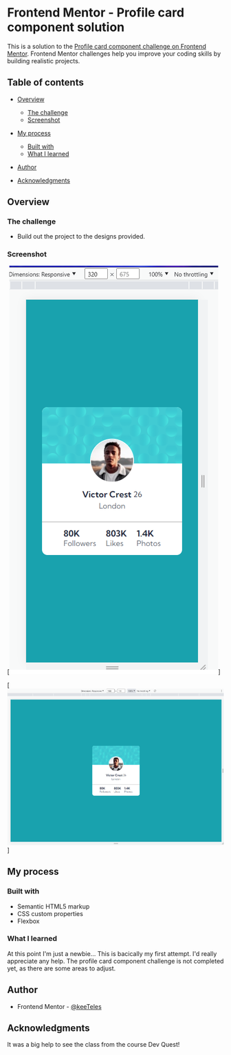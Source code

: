 # Frontend Mentor - Profile card component solution

This is a solution to the [Profile card component challenge on Frontend Mentor](https://www.frontendmentor.io/challenges/profile-card-component-cfArpWshJ). Frontend Mentor challenges help you improve your coding skills by building realistic projects. 

## Table of contents

- [Overview](#overview)
  - [The challenge](#the-challenge)
  - [Screenshot](#screenshot)
  <!-- - [Links](#links) -->
- [My process](#my-process)
  - [Built with](#built-with)
  - [What I learned](#what-i-learned)
  
 
- [Author](#author)
- [Acknowledgments](#acknowledgments)



## Overview

### The challenge

- Build out the project to the designs provided.

### Screenshot



[<img src="screenshot1.png" alt="screenshot1">]

[<img src="screenshot2.png" alt="screenshot2">]

<!-- ### Links -->

<!-- - Solution URL: [Add solution URL here](https://your-solution-url.com) -->


## My process

### Built with

- Semantic HTML5 markup
- CSS custom properties
- Flexbox


### What I learned

At this point I'm just a newbie... This is bacically my first attempt. I'd really appreciate any help. The profile card component challenge is not completed yet, as there are some areas to adjust.






## Author


- Frontend Mentor - [@keeTeles](https://www.frontendmentor.io/profile/KeeTeles)




## Acknowledgments

It was a big help to see the class from the course Dev Quest!


